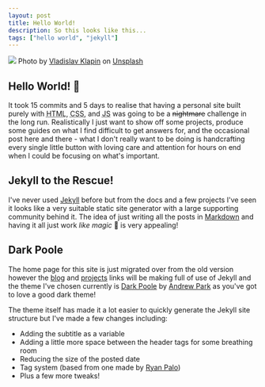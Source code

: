 ```yaml
---
layout: post
title: Hello World!
description: So this looks like this...
tags: ["hello world", "jekyll"]
---
```


<div class="post-cover">
<img src="/assets/images{{ page.url }}cover.jpg" />
<span class="cover-caption">Photo by <a href="https://unsplash.com/@lemonvlad?utm_source=unsplash&amp;utm_medium=referral&amp;utm_content=creditCopyText">Vladislav Klapin</a> on <a href="https://unsplash.com/s/photos/hello?utm_source=unsplash&amp;utm_medium=referral&amp;utm_content=creditCopyText">Unsplash</a></span>
</div>

## Hello World! :wave:

It took 15 commits and 5 days to realise that having a personal site built purely with <abbr title="HyperText Markup Language">HTML</abbr>, <abbr title="Cascading Style Sheets">CSS</abbr>, and <abbr title="JavaScript">JS</abbr> was going to be a <del>nightmare</del> challenge in the long run. Realistically I just want to show off some projects, produce some guides on what I find difficult to get answers for, and the occasional post here and there - what I don't really want to be doing is handcrafting every single little button with loving care and attention for hours on end when I could be focusing on what's important.  

## Jekyll to the Rescue!

I've never used [Jekyll][1] before but from the docs and a few projects I've seen it looks like a very suitable static site generator with a large supporting community behind it. The idea of just writing all the posts in [Markdown][2] and having it all just work *like magic* :tada: is very appealing!  

## Dark Poole

The home page for this site is just migrated over from the old version however the [blog][2] and [projects][4] links will be making full of use of Jekyll and the theme I've chosen currently is [Dark Poole][5] by [Andrew Park][6] as you've got to love a good dark theme! 

The theme itself has made it a lot easier to quickly generate the Jekyll site structure but I've made a few changes including:

* Adding the subtitle as a variable
* Adding a little more space between the header tags for some breathing room
* Reducing the size of the posted date
* Tag system (based from one made by [Ryan Palo][7])
* Plus a few more tweaks! 

[1]: https://jekyllrb.com/
[2]: https://daringfireball.net/projects/markdown/
[3]: https://samwelek.co.uk/blog/
[4]: https://samwelek.co.uk/projects/
[5]: https://github.com/andrewhwanpark/dark-poole
[6]: https://github.com/andrewhwanpark
[7]: https://www.assertnotmagic.com/2017/04/25/jekyll-tags-the-easy-way/